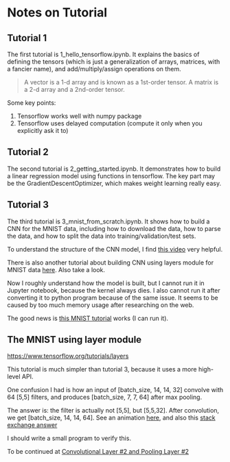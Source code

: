 # Notes on Tutorial

## Tutorial 1

The first tutorial is 1_hello_tensorflow.ipynb. It explains the basics of defining the tensors 
(which is just a generalization of arrays, matrices, with a fancier name), and add/multiply/assign operations on them.

> A vector is a 1-d array and is known as a 1st-order tensor. A matrix is a 2-d array and a 2nd-order tensor.

Some key points:

1. Tensorflow works well with numpy package
1. Tensorflow uses delayed computation (compute it only when you explicitly ask it to)

## Tutorial 2

The second tutorial is 2_getting_started.ipynb. It demonstrates how to build a linear regression model using functions
in tensorflow. The key part may be the GradientDescentOptimizer, which makes weight learning really easy.

## Tutorial 3

The third tutorial is 3_mnist_from_scratch.ipynb. It shows how to build a CNN for the MNIST data, including how to download the data, how to parse the data, and how to split the data into training/validation/test sets.

To understand the structure of the CNN model, I find [this video](https://www.youtube.com/watch?v=FmpDIaiMIeA) very helpful. 

There is also another tutorial about building CNN using layers module for MNIST data [here](https://www.tensorflow.org/tutorials/layers). Also take a look.

Now I roughly understand how the model is built, but I cannot run it in Jupyter notebook, because the kernel always dies.
I also cannot run it after converting it to python program because of the same issue. It seems to be caused by too much 
memory usage after researching on the web.

The good news is [this MNIST tutorial](https://www.tensorflow.org/tutorials/layers) works (I can run it).

## The MNIST using layer module

https://www.tensorflow.org/tutorials/layers

This tutorial is much simpler than tutorial 3, because it uses a more high-level API.

One confusion I had is how an input of [batch_size, 14, 14, 32] convolve with 64 [5,5] filters, and produces [batch_size, 7, 7, 64] after max pooling. 

The answer is: the filter is actually not [5,5], but [5,5,32]. After convolution, we get [batch_size, 14, 14, 64]. See an animation [here](http://cs231n.github.io/convolutional-networks/), and also this [stack exchange answer](https://stats.stackexchange.com/questions/269893/2d-convolution-with-depth)

I should write a small program to verify this.

To be continued at [Convolutional Layer #2 and Pooling Layer #2](https://www.tensorflow.org/tutorials/layers)

